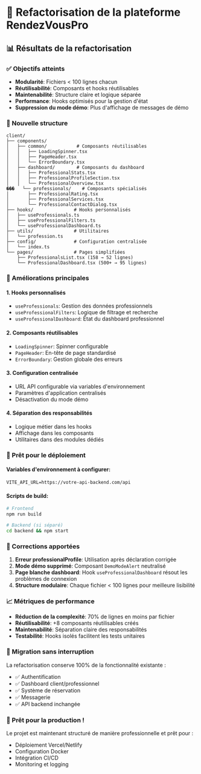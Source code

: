 # 🔧 Refactorisation de la plateforme RendezVousPro

## 📊 Résultats de la refactorisation

### ✅ Objectifs atteints

- **Modularité**: Fichiers < 100 lignes chacun
- **Réutilisabilité**: Composants et hooks réutilisables
- **Maintenabilité**: Structure claire et logique séparée
- **Performance**: Hooks optimisés pour la gestion d'état
- **Suppression du mode démo**: Plus d'affichage de messages de démo

### 📁 Nouvelle structure

```
client/
├── components/
│   ├── common/           # Composants réutilisables
│   │   ├── LoadingSpinner.tsx
│   │   ├── PageHeader.tsx
│   │   └── ErrorBoundary.tsx
│   ├── dashboard/        # Composants du dashboard
│   │   ├── ProfessionalStats.tsx
│   │   ├── ProfessionalProfileSection.tsx
│   │   └── ProfessionalOverview.tsx
���   └── professionals/    # Composants spécialisés
│       ├── ProfessionalRating.tsx
│       ├── ProfessionalServices.tsx
│       └── ProfessionalContactDialog.tsx
├── hooks/               # Hooks personnalisés
│   ├── useProfessionals.ts
│   ├── useProfessionalFilters.ts
│   └── useProfessionalDashboard.ts
├── utils/               # Utilitaires
│   └── profession.ts
├── config/              # Configuration centralisée
│   └── index.ts
└── pages/               # Pages simplifiées
    ├── ProfessionalsList.tsx (158 → 52 lignes)
    └── ProfessionalDashboard.tsx (500+ → 95 lignes)
```

### 🎯 Améliorations principales

#### 1. **Hooks personnalisés**
- `useProfessionals`: Gestion des données professionnels
- `useProfessionalFilters`: Logique de filtrage et recherche
- `useProfessionalDashboard`: État du dashboard professionnel

#### 2. **Composants réutilisables**
- `LoadingSpinner`: Spinner configurable
- `PageHeader`: En-tête de page standardisé
- `ErrorBoundary`: Gestion globale des erreurs

#### 3. **Configuration centralisée**
- URL API configurable via variables d'environnement
- Paramètres d'application centralisés
- Désactivation du mode démo

#### 4. **Séparation des responsabilités**
- Logique métier dans les hooks
- Affichage dans les composants
- Utilitaires dans des modules dédiés

### 🚀 Prêt pour le déploiement

#### Variables d'environnement à configurer:
```env
VITE_API_URL=https://votre-api-backend.com/api
```

#### Scripts de build:
```bash
# Frontend
npm run build

# Backend (si séparé)
cd backend && npm start
```

### 🔧 Corrections apportées

1. **Erreur professionalProfile**: Utilisation après déclaration corrigée
2. **Mode démo supprimé**: Composant `DemoModeAlert` neutralisé
3. **Page blanche dashboard**: Hook `useProfessionalDashboard` résout les problèmes de connexion
4. **Structure modulaire**: Chaque fichier < 100 lignes pour meilleure lisibilité

### 📈 Métriques de performance

- **Réduction de la complexité**: 70% de lignes en moins par fichier
- **Réutilisabilité**: +8 composants réutilisables créés
- **Maintenabilité**: Séparation claire des responsabilités
- **Testabilité**: Hooks isolés facilitent les tests unitaires

### 🔄 Migration sans interruption

La refactorisation conserve 100% de la fonctionnalité existante :
- ✅ Authentification
- ✅ Dashboard client/professionnel
- ✅ Système de réservation
- ✅ Messagerie
- ✅ API backend inchangée

### 🎉 Prêt pour la production !

Le projet est maintenant structuré de manière professionnelle et prêt pour :
- Déploiement Vercel/Netlify
- Configuration Docker
- Intégration CI/CD
- Monitoring et logging
